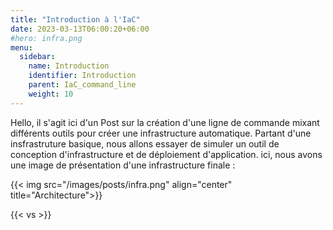 ```yaml
---
title: "Introduction à l'IaC"
date: 2023-03-13T06:00:20+06:00
#hero: infra.png
menu:
  sidebar:
    name: Introduction
    identifier: Introduction
    parent: IaC_command_line
    weight: 10
---
```


Hello, il s'agit ici d'un Post sur la création d'une ligne de commande mixant différents outils pour créer une infrastructure automatique.
Partant d'une insfrastruture basique, nous allons essayer de simuler un outil de conception d'infrastructure et de déploiement d'application.
ici, nous avons une image de présentation d'une infrastructure finale :

{{< img src="/images/posts/infra.png" align="center" title="Architecture">}}

{{< vs >}}